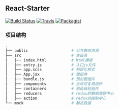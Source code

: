 ## React-Starter
[![Build Status](https://travis-ci.org/Jasonzj/react-starter.svg?branch=master)](https://travis-ci.org/Jasonzj/react-starter)
[![Travis](https://img.shields.io/badge/code%20style-airbnb-green.svg)](https://github.com/airbnb/javascript)
[![Packagist](https://img.shields.io/packagist/l/doctrine/orm.svg)](https://github.com/Jasonzj/react-starter/blob/master/LICENSE)

### 项目结构
```bash
.
├── public                   # 公共静态资源
├── src                      # 主目录
│   ├── index.html           # html模板
│   ├── entry.js             # 入口js文件 
│   ├── app.scss             # 初始化样式
│   ├── App.jsx              # 根组件
│   ├── bundle.js            # 预加载组件
│   ├── components           # 全局可复用组件
│   ├── containers           # 路由级别组件
│   ├── reducers             # redux的数据管理中心
│   ├── action               # redux的控制中心
└── mock                     # 静态数据           
```